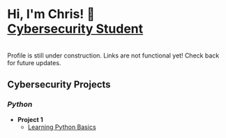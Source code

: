 <h1>Hi, I'm Chris! 👋 <br/><a href="">Cybersecurity Student</a></h1>
<br/>Profile is still under construction.  Links are not functional yet! Check back for future updates.

<h2>Cybersecurity Projects</h2>

<h3><i>Python</i></h3>

- <b>Project 1</b>
  - [Learning Python Basics](https://github.com/chrisv-8)

<!--
**ChrisV-8/chrisv-8** is a ✨ _special_ ✨ repository because its `README.md` (this file) appears on your GitHub profile.

Here are some ideas to get you started:

- 🔭 I’m currently working on ...
- 🌱 I’m currently learning ...
- 👯 I’m looking to collaborate on ...
- 🤔 I’m looking for help with ...
- 💬 Ask me about ...
- 📫 How to reach me: ...
- 😄 Pronouns: ...
- ⚡ Fun fact: ...
-->
